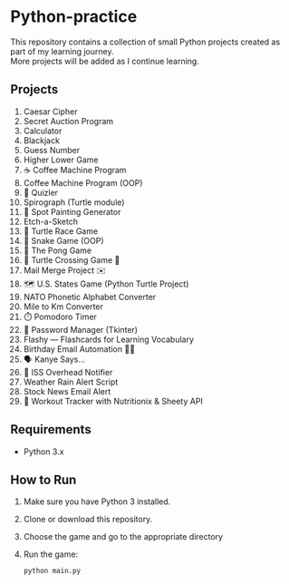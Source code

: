 # Python-practice
This repository contains a collection of small Python projects created as part of my learning journey.  
More projects will be added as I continue learning.

## Projects
1. Caesar Cipher
2. Secret Auction Program
3. Calculator 
4. Blackjack 
5. Guess Number
6. Higher Lower Game
7. ☕ Coffee Machine Program
8. Coffee Machine Program (OOP)
9. 🧠 Quizler
10. Spirograph (Turtle module)
11. 🎨 Spot Painting Generator
12. Etch-a-Sketch
13. 🐢 Turtle Race Game
14. 🐍 Snake Game (OOP)
15. 🏓 The Pong Game
16. 🐢 Turtle Crossing Game 🚗
17. Mail Merge Project ✉️
18. 🗺️ U.S. States Game (Python Turtle Project)
19. NATO Phonetic Alphabet Converter
20. Mile to Km Converter
21. ⏱️ Pomodoro Timer
22. 🔐 Password Manager (Tkinter)
23. Flashy — Flashcards for Learning Vocabulary
24. Birthday Email Automation 🎂📧
25. 🗣️ Kanye Says...
26. 🚀 ISS Overhead Notifier
27. Weather Rain Alert Script
28. Stock News Email Alert
29. 🏃 Workout Tracker with Nutritionix & Sheety API

## Requirements

- Python 3.x

## How to Run

1. Make sure you have Python 3 installed.
2. Clone or download this repository.
3. Choose the game and go to the appropriate directory
4. Run the game:

   ```bash
   python main.py
   ```

